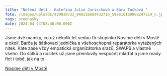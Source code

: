 ```yaml
---
title: "Nošení dětí - Kateřina Julie Jarischová a Bára Tučková "
foto: /images/uploads/429938733_949116893432716_599816169968247514_n.jpg
tags: prednasky
date: 2024-04-24T08:40:00.000Z
---
```

Jsme dvě mamky, co už několik let vedou fb skupinku Nosíme děti v Mostě a okolí. Barča je šátkovací jednička a všehoschopná reparátorka vytažených nitek. Kate zase vždy empatická organizátorka srazů, SWAPů a vlastně všeho. Do šátků a nosítek už jsme přemluvily nespočet mláďat a jsme ready říct i tobě, jak na to.

[Nosíme děti v Mostě ](https://www.facebook.com/groups/572258839583654/)
